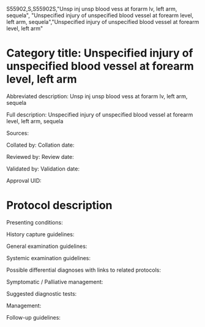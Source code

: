 S55902,S,S55902S,"Unsp inj unsp blood vess at forarm lv, left arm, sequela", "Unspecified injury of unspecified blood vessel at forearm level, left arm, sequela","Unspecified injury of unspecified blood vessel at forearm level, left arm"
# Category title: Unspecified injury of unspecified blood vessel at forearm level, left arm

Abbreviated description: Unsp inj unsp blood vess at forarm lv, left arm, sequela

Full description: Unspecified injury of unspecified blood vessel at forearm level, left arm, sequela

Sources:

Collated by:
Collation date:

Reviewed by:
Review date:

Validated by:
Validation date:

Approval UID:

# Protocol description

Presenting conditions:

History capture guidelines:

General examination guidelines:

Systemic examination guidelines:

Possible differential diagnoses with links to related protocols:

Symptomatic / Palliative management:

Suggested diagnostic tests:

Management:

Follow-up guidelines:
